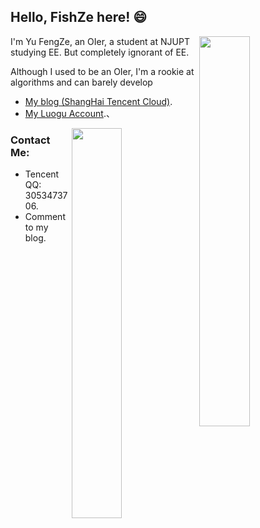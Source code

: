 ## Hello, FishZe here! 😄

<img style="width: 40%" align="right" src="https://github-readme-stats.vercel.app/api?username=FishZe&theme=dark&show_icons=true" />

I'm Yu FengZe, an OIer, a student at NJUPT studying EE. But completely ignorant of EE.

Although I used to be an OIer, I'm a rookie at algorithms and can barely develop

- [My blog  (ShangHai Tencent Cloud)](https://blog.fishze.com).
- [My Luogu Account](https://www.luogu.com.cn/user/242606).、

<img style="width: 40%" align="right" src="https://github-readme-stats.vercel.app/api/top-langs/?username=FishZe&layout=compact&theme=dark" />

### Contact Me:

- Tencent QQ: 3053473706.
- Comment to my blog.
